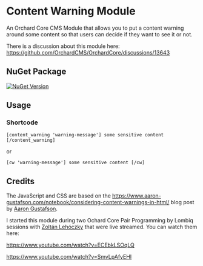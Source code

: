 ﻿# Content Warning Module 
An Orchard Core CMS Module that allows you to put a content warning around some content so that users can decide if they want to see it or not.

There is a discussion about this module here: <https://github.com/OrchardCMS/OrchardCore/discussions/13643>

## NuGet Package
[![NuGet Version](https://img.shields.io/nuget/v/DrewBrasher.OrchardCore.ContentWarning)](https://www.nuget.org/packages/DrewBrasher.OrchardCore.ContentWarning/)


## Usage
### Shortcode
```
[content_warning 'warning-message'] some sensitive content [/content_warning]
```
or

```
[cw 'warning-message'] some sensitive content [/cw]
```

## Credits
The JavaScript and CSS are based on the <https://www.aaron-gustafson.com/notebook/considering-content-warnings-in-html/> blog post by [Aaron Gustafson](https://github.com/aarongustafson). 

I started this module during two Ochard Core Pair Programming by Lombiq sessions with [Zoltán Lehóczky](https://github.com/Piedone) that were live streamed. You can watch them here:

<https://www.youtube.com/watch?v=ECEbkLSOqLQ>

<https://www.youtube.com/watch?v=SmvLpAfyEHI>

